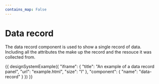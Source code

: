 ```yaml
---
contains_map: False
---
```

# Data record

The data record component is used to show a single record of data. Including all the attributes the make up the record and the resouce it was collected from.

{{ designSystemExample({
"iframe": {
    "title": "An example of a data record panel",
    "url": "example.html",
    "size": "l"
},
"component": {
    "name": "data-record"
}
}) }}
